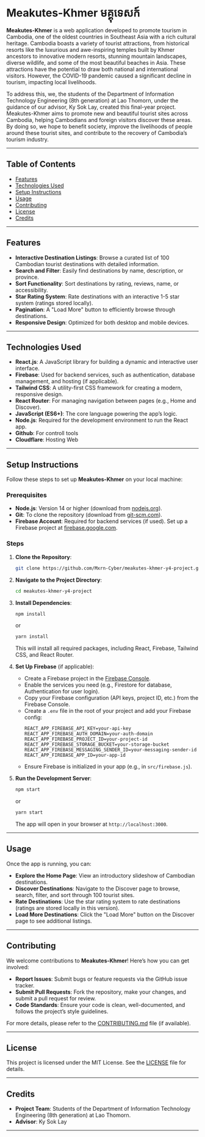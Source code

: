 # Meakutes-Khmer មគ្គុទេសក៍

**Meakutes-Khmer** is a web application developed to promote tourism in Cambodia, one of the oldest countries in Southeast Asia with a rich cultural heritage. Cambodia boasts a variety of tourist attractions, from historical resorts like the luxurious and awe-inspiring temples built by Khmer ancestors to innovative modern resorts, stunning mountain landscapes, diverse wildlife, and some of the most beautiful beaches in Asia. These attractions have the potential to draw both national and international visitors. However, the COVID-19 pandemic caused a significant decline in tourism, impacting local livelihoods.

To address this, we, the students of the Department of Information Technology Engineering (8th generation) at Lao Thomorn, under the guidance of our advisor, Ky Sok Lay, created this final-year project. Meakutes-Khmer aims to promote new and beautiful tourist sites across Cambodia, helping Cambodians and foreign visitors discover these areas. By doing so, we hope to benefit society, improve the livelihoods of people around these tourist sites, and contribute to the recovery of Cambodia’s tourism industry.

---

## Table of Contents

- [Features](#features)
- [Technologies Used](#technologies-used)
- [Setup Instructions](#setup-instructions)
- [Usage](#usage)
- [Contributing](#contributing)
- [License](#license)
- [Credits](#credits)

---

## Features

- **Interactive Destination Listings**: Browse a curated list of 100 Cambodian tourist destinations with detailed information.
- **Search and Filter**: Easily find destinations by name, description, or province.
- **Sort Functionality**: Sort destinations by rating, reviews, name, or accessibility.
- **Star Rating System**: Rate destinations with an interactive 1-5 star system (ratings stored locally).
- **Pagination**: A "Load More" button to efficiently browse through destinations.
- **Responsive Design**: Optimized for both desktop and mobile devices.

---

## Technologies Used

- **React.js**: A JavaScript library for building a dynamic and interactive user interface.
- **Firebase**: Used for backend services, such as authentication, database management, and hosting (if applicable).
- **Tailwind CSS**: A utility-first CSS framework for creating a modern, responsive design.
- **React Router**: For managing navigation between pages (e.g., Home and Discover).
- **JavaScript (ES6+)**: The core language powering the app’s logic.
- **Node.js**: Required for the development environment to run the React app.
- **Github**: For controll tools
- **Cloudflare**: Hosting Web
---

## Setup Instructions

Follow these steps to set up **Meakutes-Khmer** on your local machine:

### Prerequisites

- **Node.js**: Version 14 or higher (download from [nodejs.org](https://nodejs.org/)).
- **Git**: To clone the repository (download from [git-scm.com](https://git-scm.com/)).
- **Firebase Account**: Required for backend services (if used). Set up a Firebase project at [firebase.google.com](https://firebase.google.com/).

### Steps

1. **Clone the Repository**:

   ```bash
   git clone https://github.com/Mxrn-Cyber/meakutes-khmer-y4-project.git
   ```

2. **Navigate to the Project Directory**:

   ```bash
   cd meakutes-khmer-y4-project
   ```

3. **Install Dependencies**:

   ```bash
   npm install
   ```

   or

   ```bash
   yarn install
   ```

   This will install all required packages, including React, Firebase, Tailwind CSS, and React Router.

4. **Set Up Firebase** (if applicable):

   - Create a Firebase project in the [Firebase Console](https://console.firebase.google.com/).
   - Enable the services you need (e.g., Firestore for database, Authentication for user login).
   - Copy your Firebase configuration (API keys, project ID, etc.) from the Firebase Console.
   - Create a `.env` file in the root of your project and add your Firebase config:
     ```
     REACT_APP_FIREBASE_API_KEY=your-api-key
     REACT_APP_FIREBASE_AUTH_DOMAIN=your-auth-domain
     REACT_APP_FIREBASE_PROJECT_ID=your-project-id
     REACT_APP_FIREBASE_STORAGE_BUCKET=your-storage-bucket
     REACT_APP_FIREBASE_MESSAGING_SENDER_ID=your-messaging-sender-id
     REACT_APP_FIREBASE_APP_ID=your-app-id
     ```
   - Ensure Firebase is initialized in your app (e.g., in `src/firebase.js`).

5. **Run the Development Server**:

   ```bash
   npm start
   ```

   or

   ```bash
   yarn start
   ```

   The app will open in your browser at `http://localhost:3000`.

---

## Usage

Once the app is running, you can:

- **Explore the Home Page**: View an introductory slideshow of Cambodian destinations.
- **Discover Destinations**: Navigate to the Discover page to browse, search, filter, and sort through 100 tourist sites.
- **Rate Destinations**: Use the star rating system to rate destinations (ratings are stored locally in this version).
- **Load More Destinations**: Click the "Load More" button on the Discover page to see additional listings.

---

## Contributing

We welcome contributions to **Meakutes-Khmer**! Here’s how you can get involved:

- **Report Issues**: Submit bugs or feature requests via the GitHub issue tracker.
- **Submit Pull Requests**: Fork the repository, make your changes, and submit a pull request for review.
- **Code Standards**: Ensure your code is clean, well-documented, and follows the project’s style guidelines.

For more details, please refer to the [CONTRIBUTING.md](CONTRIBUTING.md) file (if available).

---

## License

This project is licensed under the MIT License. See the [LICENSE](LICENSE) file for details.

---

## Credits

- **Project Team**: Students of the Department of Information Technology Engineering (8th generation) at Lao Thomorn.
- **Advisor**: Ky Sok Lay

---
